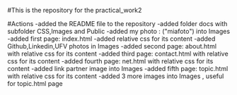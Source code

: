 #This is the repository for the practical_work2



#Actions
-added the README file to the repository
-added folder docs with subfolder CSS,Images and Public
-added my photo : ("miafoto") into Images
-added first page: index.html
-added relative css for its content
-added Github,Linkedin,UFV photos in Images
-added second page: about.html with relative css for its content
-added third page: contact.html with relative css for its content
-added fourth page: net.html with relative css for its content
-added link partner image into Images
-added fifth page: topic.html with relative css for its content 
-added 3 more images into Images , useful for topic.html page